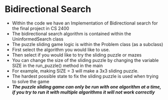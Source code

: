 # Bidirectional Search
- Within the code we have an Implementation of Bidirectional search for the final project in CS 2400 
- The bidirectional search algorithm is contained within the UninformedSearch class
- The puzzle sliding game logic is within the Problem class (as a subclass)
- First select the algorithm you would like to use. 
- Then select if you would like to try the sliding puzzle or mazes 
- You can change the size of the sliding puzzle by changing the variable SIZE in the run_puzzle() method in the main 
- For example, making SIZE = 3 will make a 3x3 sliding puzzle. 
- The hardest possible state to fix the sliding puzzle is used when trying to solve the game
- ***The puzzle sliding game can only be run with one algorithm at a time, if you try to run it with
multiple algorithms it will not work correctly***
